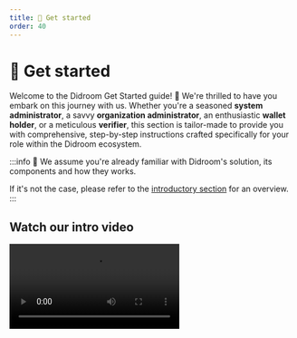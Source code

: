 ```yaml
---
title: 🏁 Get started
order: 40
---
```




# 🏁 Get started

Welcome to the Didroom Get Started guide! 🚀 We're thrilled to have you embark on this journey with us. Whether you're a seasoned **system administrator**, a savvy **organization administrator**, an enthusiastic **wallet holder**, or a meticulous **verifier**, this section is tailor-made to provide you with comprehensive, step-by-step instructions crafted specifically for your role within the Didroom ecosystem.

:::info 💜
We assume you're already familiar with Didroom's solution, its components and how they works.

If it's not the case, please refer to the [introductory section](/intro.html) for an overview.
:::

## Watch our intro video

<video controls="controls" src="./DIDroom-V3-setto.mp4" />



Below, you'll find detailed descriptions of each guide, carefully curated to empower you with the knowledge and tools you need to navigate the world of decentralized identity management 🔐




---

# Quick Intro



> [!CAUTION] System administrators
> For folks that wants to deploy and manage the infrastructure that powers Didroom.
>
> - [Setup an instance](/guides/Sysadmin/setup)
> - [Self host the dashboard](/guides/Sysadmin/setup_dashboard)
> - [Deploy microservices](/guides/Sysadmin/deploy_microservices.md)

> [!IMPORTANT] Organization administrators
> For folks that wants to oversee the configuration and management of decentralized identity solutions within their organizations. Here you'll find instructions on how to use the Dashboard to configure settings, monitor your issuance flows, and access key functionalities.
>
> - [Setup a credential issuer](/guides/Orgadmin/credential_issuer.md)
> - [Setup an authorization server](/guides/Orgadmin/auth_server.md)
> - [Create issuance flows](/guides/Orgadmin/issuance_flow.md)
> - [Create verification flows](/guides/404)
> - [Generate microservices from the dashboard](/guides/404)
> - [Add custom business logic for credential issuing](/guides/404)
> - [Add custom business logic for authorization](/guides/404)
> - [Create an organization](/guides/Orgadmin/create.md)

> [!WARNING] Wallet holders
>
> For individuals that wants to use the Wallet Holder App to manage their decentralized identities and digital credentials securely. Here we walks you through the process of installing and using the Wallet Holder App to store, view, and share identity information with ease.
>
> - [Create an identity / keyring](/guides/Wallet/register.md)
> - [Request a credential](/guides/Wallet/get_credential.md)
> - [Present a credential](/guides/Wallet/present_credential.md)
> - [Get part to an organization](/guides/Wallet/join_org.md)
> - [Define preferences](/guides/Wallet/preferences.md)

> [!TIP] Verifiers
>
> For individuals that wants to utilize the Verifier App to verify the authenticity and validity of decentralized identities and digital credentials. Here we outlines how to install and use the Verifier App to validate identity claims and ensure compliance with regulatory requirements.
>
> - [Get part of an organization](/guides/Verifier/join_org.md)
> - [Select a verification flow](/guides/Verifier/verification_flow.md)
> - [Verify a credential](/guides/Verifier/verify.md)

<style>
:root {
    --vp-custom-block-font-size: 19px;
    .custom-block-title {
        font-size: 26px;
        padding-bottom: 8px;
    }
    .vp-doc ul {
        list-style: disclosure-closed;
    }
    .vp-doc ul li {
        padding-top: 2px;
    }
}
</style>
